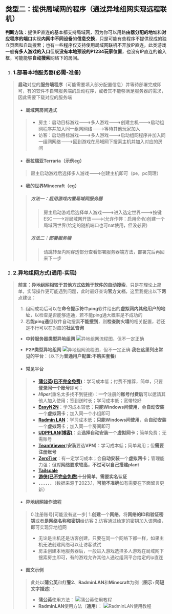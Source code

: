 ## **类型二：提供局域网的程序**（通过异地组网实现远程联机）

**判断方法**：提供IP直连的基本都支持局域网，因为你可以用路**由器分配的地址**和**对应程序的端口**实现**内网中不同设备**的**信息交换**，只是可能有些程序不提供现成的独立页面和自动搜索；也有一些程序仅支持使用局域网联机不开放IP直连，此类游戏一般**有多人游戏的入口**但既**没有本地预设的P1234玩家位置**，也没有IP直连的输入框，可能能够**自动搜索**网络下的房间。

1. ### **1.部署本地服务器(必需-准备)**
>
>**启动**对应的**服务端程序**（可能需要填入部分配置信息）并等待部署完成即可，有的软件不自带服务端的启动程序，或者其不能够满足服务器的需求，因此需要下载对应的服务端
>
>+ #### 局域网房间通式 ####
>> + 房主：启动目标游戏--->多人游戏--->创建主机--->启动组网程序并加入同一组网网络--->等待其他玩家加入
>> + 访客：启动目标游戏--->多人游戏--->启动组网程序并加入同一组网网络--->回到游戏在局域网下搜索主机并加入对应的房间
>
>+ #### 泰拉瑞亚Terraria（示例eg）
>> 房主启动游戏后选择多人游戏--->创建主机即可（pe，pc同理）
>+ #### 我的世界Minecraft（eg）
>
>> ##### 方法一：启用游戏内置局域网服务器
>>> 房主启动游戏后选择单人游戏--->进入选定世界--->按键ESC--->对局域网开放--->(允许作弊：启用命令)创建一个局域网世界(给定的随机端口也可nat使用，但没必要)
>>
>> ##### 方法二：部署服务端
>>> 请跳转至内网穿透部分查看部署服务器端方法，部署完后再回来下一步
>
2. ### **2.异地组网方式(通用-实现)**
>**前言：**异地组网相较于其他方式依赖于**软件的自动搜索**，只是在理论上简单，实际操作更可能遇到问题，此时最好查询**官方文档**，这里我提出以下**两**点建议：
>
>1. 组网成功后可以在**命令提示符**中**ping**软件给出的**虚拟网内其他用户的地址**，以检查是否能够连通，若不能ping通大概率是不成功的
>2. 若**能ping通**但软件自动搜索**不能搜到**，则**检查防火墙**的相关配置，若还是不行可以在对应的**社区咨询**
>+ **中转服务器类型异地组网**
>![异地组网流程图，但不一定正确](https://s1.vika.cn/space/2023/03/23/52c37ee84e2a41149485140fe87103f1)
>+ **P2P类型异地组网**
>![异地组网流程图，但不一定正确](https://s1.vika.cn/space/2023/03/23/2577e99ea1bb49ce88c3e961514916d6)
>**我在这里列出常见的平台**：（以下为**普通用户配置:不购买套餐**)
>
>+ #### 常见平台
>> + [**蒲公英(已不完全免费)**](https://pgy.oray.com/download/)：学习成本低；付费不推荐，简单，只要**登录同一个账号**即可；
>> + ***Hiper***(重名太多找不到链接)：**一个**注册的**账号付费后**可以邀请其他人加入使用；签到送时长；学习成本低；宽带较好
>> + [**EasyN2N**](https://bugxia.com/357.html)：学习成本较低；**只能Windows间使用**，会**自动安装**一个**虚拟网卡**；加入同一个小组即可
>> + **[Radmin LAN](https://www.radmin-lan.cn/)**：学习成本低；**只能Windows间使用**，会**自动安装**一个**虚拟网卡**；加入同一个房间即可
>> + **[UDPPLAN(博客)](https://www.7iot.net/)**：会**选择自动安装**一个**虚拟网卡**；简单免费；无需账号
>> + **[TeamViewer](https://www.teamviewer.cn/cn/)**(**安装**要选**VPN)**：学习成本低；简单易用；但**需要注册账号**
>> + **[ZeroTier](https://www.zerotier.com/)**：有一定学习成本；会**自动安装**一个**虚拟网卡**；管理能力强；但**对网络要求较高，不过可以自己搭建plant**
>> + **[Tailscale](https://tailscale.com/)**
>> + **[游侠(已不完全免费)](https://pk.llren.com/)十分简单，需要实名认证**
>> + **．．．．．．**（数据来源于2023.1，**可能不准确**如有需要在下面留言更新）
>
>+ #### **异地组网操作流程**
>> 0.注册账号[可能没有这一步]
>> 1.**创建**一个**网络**，将**网络的ID和验证密钥**或者**是网络名称和密钥**给访客
>> 2.访客通过给定的密钥加入该网络，即可实现异地组网
>> + 无论是主机还是访客创建，只要在同一个网络下都一样，如果主机无法创建网络可以让访客试试
>> + 房主创建本地服务器后，一般进入游戏选择多人游戏在局域网下搜索房主即可，有的游戏允许其他人通过组网平台给定的ip直连
>
>+ #### **图文示例**
>> 此处以**蒲公英**和**红警2**、**RadminLAN**和**Minecraft**为例（**图示**+**简短文字描述**）：
>> + **蒲公英**使用方法：
>> ![蒲公英使用教程](https://s1.vika.cn/space/2023/03/23/0355efd17635468193a1db6729b80432)
>> + **RadminLAN**使用方法（**通用**）：
>> ![RadminLAN使用教程](https://s1.vika.cn/space/2023/03/23/92c65870f8ca45e49af37f9099be6c0e)

